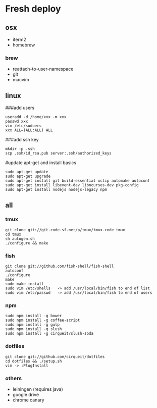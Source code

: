 # Fresh deploy

## osx

- iterm2
- homebrew

### brew

- reattach-to-user-namespace
- git
- macvim

## linux

###add users

    useradd -d /home/xxx -m xxx
    passwd xxx
    vim /etc/sudoers
    xxx ALL=(ALL:ALL) ALL

###add ssh key

    mkdir -p .ssh
    scp .ssh/id_rsa.pub server:.ssh/authorized_keys

#update apt-get and install basics
    
    sudo apt-get update
    sudo apt-get upgrade
    sudo apt-get install git build-essential xclip automake autoconf
    sudo apt-get install libevent-dev libncurses-dev pkg-config
    sudo apt-get install nodejs nodejs-legacy npm

## all

### tmux

    git clone git://git.code.sf.net/p/tmux/tmux-code tmux
    cd tmux
    sh autogen.sh
    ./configure && make

### fish

    git clone git://github.com/fish-shell/fish-shell
    autoconf
    ./configure
    make
    sudo make install
    sudo vim /etc/shells   -> add /usr/local/bin/fish to end of list
    sudo vim /etc/passwd   -> add /usr/local/bin/fish to end of users


### npm
    
    sudo npm install -g bower
    sudo npm install -g coffee-script
    sudo npm install -g gulp
    sudo npm install -g slush
    sudo npm install -g cirqueit/slush-soda

### dotfiles
    
    git clone git://github.com/cirqueit/dotfiles
    cd dotfiles && ./setup.sh
    vim -> :PlugInstall

### others

- leiningen (requires java)
- google drive
- chrome canary
